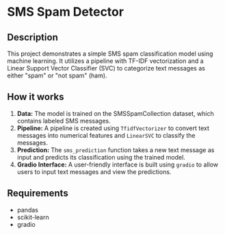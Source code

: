 # SMS Spam Detector

## Description

This project demonstrates a simple SMS spam classification model using machine learning. It utilizes a pipeline with TF-IDF vectorization and a Linear Support Vector Classifier (SVC) to categorize text messages as either "spam" or "not spam" (ham).

## How it works

1. **Data:** The model is trained on the SMSSpamCollection dataset, which contains labeled SMS messages.
2. **Pipeline:** A pipeline is created using `TfidfVectorizer` to convert text messages into numerical features and `LinearSVC` to classify the messages.
3. **Prediction:** The `sms_prediction` function takes a new text message as input and predicts its classification using the trained model.
4. **Gradio Interface:** A user-friendly interface is built using `gradio` to allow users to input text messages and view the predictions.


## Requirements

- pandas
- scikit-learn
- gradio

